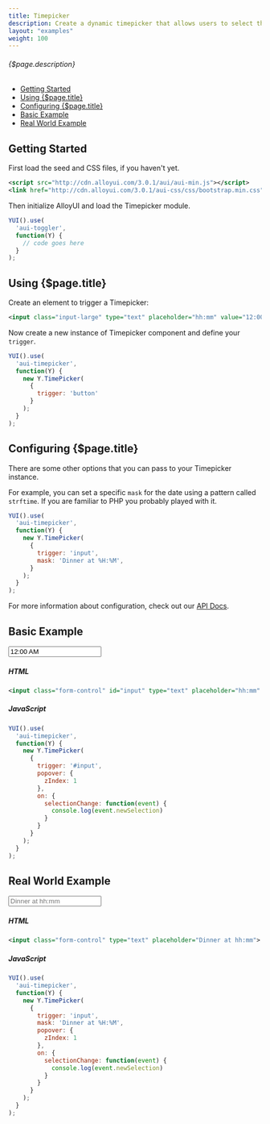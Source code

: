 ```yaml
---
title: Timepicker
description: Create a dynamic timepicker that allows users to select the time with a popover.
layout: "examples"
weight: 100
---
```


###### {$page.description}

- [Getting Started](#1)
- [Using {$page.title}](#2)
- [Configuring {$page.title}](#3)
- [Basic Example](#4)
- [Real World Example](#5)

<article id="1">

## Getting Started

First load the seed and CSS files, if you haven't yet.

```xml
<script src="http://cdn.alloyui.com/3.0.1/aui/aui-min.js"></script>
<link href="http://cdn.alloyui.com/3.0.1/aui-css/css/bootstrap.min.css" rel="stylesheet"></link>
```

Then initialize AlloyUI and load the Timepicker module.

```javascript
YUI().use(
  'aui-toggler',
  function(Y) {
    // code goes here
  }
);
```

</article>

<article id="2">

## Using {$page.title}

Create an element to trigger a Timepicker:

```xml
<input class="input-large" type="text" placeholder="hh:mm" value="12:00 AM">
```

Now create a new instance of Timepicker component and define your `trigger`.

```javascript
YUI().use(
  'aui-timepicker',
  function(Y) {
    new Y.TimePicker(
      {
        trigger: 'button'
      }
    );
  }
);
```

</article>

<article id="3">

## Configuring {$page.title}

There are some other options that you can pass to your Timepicker instance.

For example, you can set a specific `mask` for the date using a pattern called `strftime`. If you are familiar to PHP you probably played with it.

```javascript
YUI().use(
  'aui-timepicker',
  function(Y) {
    new Y.TimePicker(
      {
        trigger: 'input',
        mask: 'Dinner at %H:%M',
      }
    );
  }
);
```

<div class="alert alert-success">
	For more information about configuration, check out our <a href="http://alloyui.com/api/modules/aui-tooltip.html" target="_blank">API Docs</a>.
</div>

</article>

<article id="4">

## Basic Example

<input class="form-control" id="basic" type="text" placeholder="hh:mm" value="12:00 AM">

<script type="text/javascript">
{literal}
YUI().use(
  'aui-timepicker',
  function(Y) {
    new Y.TimePicker(
      {
        trigger: '#basic',
        popover: {
          zIndex: 1
        },
        on: {
          selectionChange: function(event) {
            console.log(event.newSelection)
          }
        }
      }
    );
  }
);
{/literal}
</script>

##### HTML

```xml
<input class="form-control" id="input" type="text" placeholder="hh:mm" value="12:00 AM">
```

##### JavaScript

```javascript
YUI().use(
  'aui-timepicker',
  function(Y) {
    new Y.TimePicker(
      {
        trigger: '#input',
        popover: {
          zIndex: 1
        },
        on: {
          selectionChange: function(event) {
            console.log(event.newSelection)
          }
        }
      }
    );
  }
);
```

</article>

<article id="5">

## Real World Example

<input class="form-control" id="real-world" type="text" placeholder="Dinner at hh:mm">

<script type="text/javascript">
{literal}
YUI().use(
  'aui-timepicker',
  function(Y) {
    new Y.TimePicker(
      {
        trigger: '#real-world',
        mask: 'Dinner at %H:%M',
        popover: {
          zIndex: 1
        },
        on: {
          selectionChange: function(event) {
            console.log(event.newSelection)
          }
        }
      }
    );
  }
);
{/literal}
</script>

##### HTML

```xml
<input class="form-control" type="text" placeholder="Dinner at hh:mm">
```

##### JavaScript

```javascript
YUI().use(
  'aui-timepicker',
  function(Y) {
    new Y.TimePicker(
      {
        trigger: 'input',
        mask: 'Dinner at %H:%M',
        popover: {
          zIndex: 1
        },
        on: {
          selectionChange: function(event) {
            console.log(event.newSelection)
          }
        }
      }
    );
  }
);
```

</article>